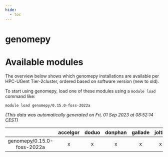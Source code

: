 ```yaml
---
hide:
  - toc
---
```


genomepy
========

# Available modules


The overview below shows which genomepy installations are available per HPC-UGent Tier-2cluster, ordered based on software version (new to old).

To start using genomepy, load one of these modules using a `module load` command like:

```shell
module load genomepy/0.15.0-foss-2022a
```

*(This data was automatically generated on Fri, 01 Sep 2023 at 08:52:14 CEST)*  

| |accelgor|doduo|donphan|gallade|joltik|skitty|swalot|victini|
| :---: | :---: | :---: | :---: | :---: | :---: | :---: | :---: | :---: |
|genomepy/0.15.0-foss-2022a|x|x|x|x|x|x|x|x|
